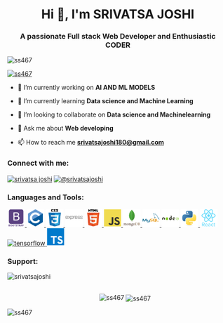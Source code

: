 <h1 align="center">Hi 👋, I'm SRIVATSA JOSHI</h1>
<h3 align="center">A passionate Full stack Web Developer and Enthusiastic CODER</h3>

<p align="left"> <img src="https://komarev.com/ghpvc/?username=ss467&label=Profile%20views&color=0e75b6&style=flat" alt="ss467" /> </p>

<p align="left"> <a href="https://github.com/ryo-ma/github-profile-trophy"><img src="https://github-profile-trophy.vercel.app/?username=ss467" alt="ss467" /></a> </p>

- 🔭 I’m currently working on **AI AND ML MODELS**

- 🌱 I’m currently learning **Data science and Machine Learning**

- 👯 I’m looking to collaborate on **Data science and Machinelearning**

- 💬 Ask me about **Web developing**

- 📫 How to reach me **srivatsajoshi180@gmail.com**

<h3 align="left">Connect with me:</h3>
<p align="left">
<a href="https://linkedin.com/in/srivatsa joshi" target="blank"><img align="center" src="https://is1-ssl.mzstatic.com/image/thumb/Purple115/v4/ab/d2/5e/abd25e95-4c64-55ee-e08f-4b509055e0c8/AppIcon-0-0-1x_U007emarketing-0-0-0-7-0-0-sRGB-0-0-0-GLES2_U002c0-512MB-85-220-0-0.png/1200x630wa.png" alt="srivatsa joshi" height="30" width="40" /></a>
<a href="https://medium.com/@srivatsajoshi" target="blank"><img align="center" src="https://raw.githubusercontent.com/rahuldkjain/github-profile-readme-generator/neutral-icons/src/images/icons/Social/medium.svg" alt="@srivatsajoshi" height="30" width="40" /></a>
</p>

<h3 align="left">Languages and Tools:</h3>
<p align="left"> <a href="https://getbootstrap.com" target="_blank"> <img src="https://raw.githubusercontent.com/devicons/devicon/master/icons/bootstrap/bootstrap-plain-wordmark.svg" alt="bootstrap" width="40" height="40"/> </a> <a href="https://www.cprogramming.com/" target="_blank"> <img src="https://raw.githubusercontent.com/devicons/devicon/master/icons/c/c-original.svg" alt="c" width="40" height="40"/> </a> <a href="https://www.w3schools.com/css/" target="_blank"> <img src="https://raw.githubusercontent.com/devicons/devicon/master/icons/css3/css3-original-wordmark.svg" alt="css3" width="40" height="40"/> </a> <a href="https://expressjs.com" target="_blank"> <img src="https://raw.githubusercontent.com/devicons/devicon/master/icons/express/express-original-wordmark.svg" alt="express" width="40" height="40"/> </a> <a href="https://www.w3.org/html/" target="_blank"> <img src="https://raw.githubusercontent.com/devicons/devicon/master/icons/html5/html5-original-wordmark.svg" alt="html5" width="40" height="40"/> </a> <a href="https://developer.mozilla.org/en-US/docs/Web/JavaScript" target="_blank"> <img src="https://raw.githubusercontent.com/devicons/devicon/master/icons/javascript/javascript-original.svg" alt="javascript" width="40" height="40"/> </a> <a href="https://www.mongodb.com/" target="_blank"> <img src="https://raw.githubusercontent.com/devicons/devicon/master/icons/mongodb/mongodb-original-wordmark.svg" alt="mongodb" width="40" height="40"/> </a> <a href="https://www.mysql.com/" target="_blank"> <img src="https://raw.githubusercontent.com/devicons/devicon/master/icons/mysql/mysql-original-wordmark.svg" alt="mysql" width="40" height="40"/> </a> <a href="https://nodejs.org" target="_blank"> <img src="https://raw.githubusercontent.com/devicons/devicon/master/icons/nodejs/nodejs-original-wordmark.svg" alt="nodejs" width="40" height="40"/> </a> <a href="https://www.python.org" target="_blank"> <img src="https://raw.githubusercontent.com/devicons/devicon/master/icons/python/python-original.svg" alt="python" width="40" height="40"/> </a> <a href="https://reactjs.org/" target="_blank"> <img src="https://raw.githubusercontent.com/devicons/devicon/master/icons/react/react-original-wordmark.svg" alt="react" width="40" height="40"/> </a> <a href="https://www.tensorflow.org" target="_blank"> <img src="https://www.vectorlogo.zone/logos/tensorflow/tensorflow-icon.svg" alt="tensorflow" width="40" height="40"/> </a> <a href="https://www.typescriptlang.org/" target="_blank"> <img src="https://raw.githubusercontent.com/devicons/devicon/master/icons/typescript/typescript-original.svg" alt="typescript" width="40" height="40"/> </a> </p>

<h3 align="left">Support:</h3>
<p><a href="https://www.buymeacoffee.com/srivatsajoshi"> <img align="left" src="https://cdn.buymeacoffee.com/buttons/v2/default-yellow.png" height="50" width="210" alt="srivatsajoshi" /></a></p><br><br>

<p><img align="left" src="https://github-readme-stats.vercel.app/api/top-langs?username=ss467&show_icons=true&locale=en&layout=compact" alt="ss467" /></p>

<p>&nbsp;<img align="center" src="https://github-readme-stats.vercel.app/api?username=ss467&show_icons=true&locale=en" alt="ss467" /></p>

<p><img align="center" src="https://github-readme-streak-stats.herokuapp.com/?user=ss467&" alt="ss467" /></p>
